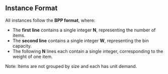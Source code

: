 ## Instance Format

All instances follow the **BPP format**, where:

- The **first line** contains a single integer **N**, representing the number of items.  
- The **second line** contains a single integer **W**, representing the bin capacity.  
- The following **N** lines each contain a single integer, corresponding to the weight of one item.

Note: Items are not grouped by size and each has unit demand.
